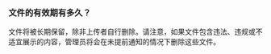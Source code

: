 ### 文件的有效期有多久？

文件将被长期保留，除非上传者自行删除。请注意，如果文件包含违法、违规或不适宜展示的内容，管理员将会在未提前通知的情况下删除这些文件。


<!--@include: ./faq_footer.md-->